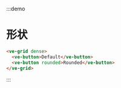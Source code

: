 :::demo

# 形状

```html
<ve-grid dense>
  <ve-button>Default</ve-button>
  <ve-button rounded>Rounded</ve-button>
</ve-grid>
```

:::